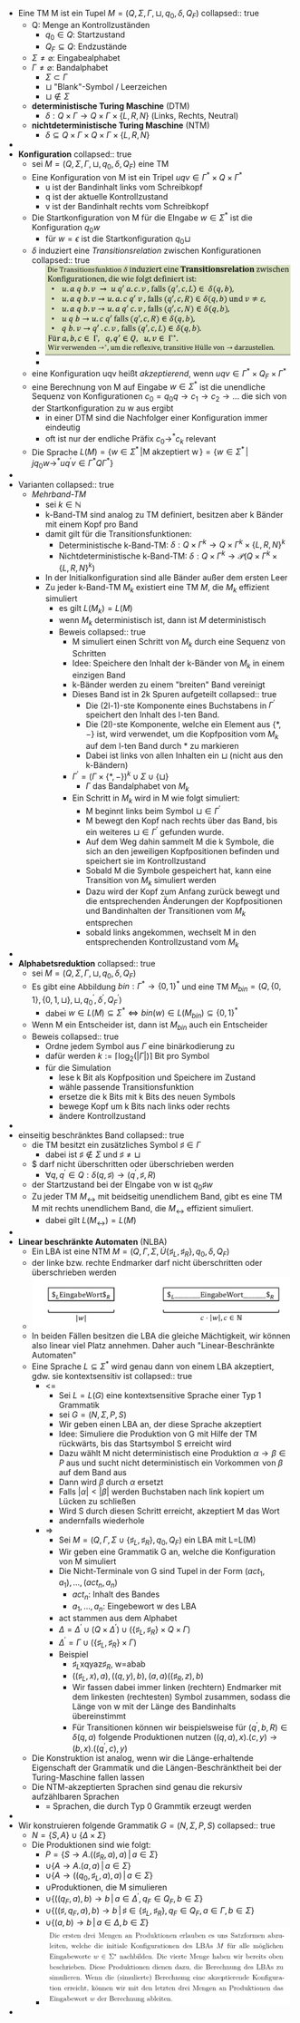 - Eine TM M ist ein Tupel $M=\left(Q,\Sigma,\Gamma,\sqcup,q_0,\delta,Q_{F}\right)$
  collapsed:: true
	- Q: Menge an Kontrollzuständen
		- $q_0\in Q$: Startzustand
		- $Q_{F}\subseteq Q$: Endzustände
	- $\Sigma\neq\varnothing$: Eingabealphabet
	- $\Gamma\neq\varnothing$: Bandalphabet
		- $\Sigma\subset\Gamma$
		- $\sqcup$ "Blank"-Symbol / Leerzeichen
		- $\sqcup\notin\Sigma$
	- **deterministische Turing Maschine** (DTM)
		- $\delta:Q\times\Gamma\rightarrow Q\times\Gamma\times\left\lbrace L,R,N\right\rbrace$ (Links, Rechts, Neutral)
	- **nichtdeterministische Turing Maschine** (NTM)
		- $\delta\subseteq Q\times\Gamma\times Q\times\Gamma\times\left\lbrace L,R,N\right\rbrace$
-
- **Konfiguration**
  collapsed:: true
	- sei $M=\left(Q,\Sigma,\Gamma,\sqcup,q_0,\delta,Q_{F}\right)$ eine TM
	- Eine Konfiguration von M ist ein Tripel $uqv\in\Gamma^{\ast}\times Q\times\Gamma^{\ast}$
		- u ist der Bandinhalt links vom Schreibkopf
		- q ist der aktuelle Kontrollzustand
		- v ist der Bandinhalt rechts vom Schreibkopf
	- Die Startkonfiguration von M für die EIngabe $w\in\Sigma^{\ast}$ ist die Konfiguration $q_0w$
		- für $w=\epsilon$ ist die Startkonfiguration $q_0\sqcup$
	- $\delta$ induziert eine *Transitionsrelation* zwischen Konfigurationen
	  collapsed:: true
		- ![image.png](../assets/image_1744716574223_0.png)
		-
	- eine Konfiguration uqv heißt *akzeptierend*, wenn $uqv\in\Gamma^{\ast}\times Q_{F}\times\Gamma^{\ast}$
	- eine Berechnung von M auf Eingabe $w\in\Sigma^{\ast}$ ist die unendliche Sequenz von Konfigurationen $c_0=q_0q\rightarrow c_1\rightarrow c_2\rightarrow...$ die sich von der Startkonfiguration zu w aus ergibt
		- in einer DTM sind die Nachfolger einer Konfiguration immer eindeutig
		- oft ist nur der endliche Präfix $c_0\rightarrow^{\ast}c_{k}$ relevant
	- Die Sprache $L\left(M\right)=\left\lbrace w\in\Sigma^{\ast}\,\vert\text{M akzeptiert w}\,\right\rbrace=\left\lbrace w\in\Sigma^{\ast}\,\vert\,jq_0w\rightarrow^{\ast}uq^{\prime}v\in\Gamma^{\ast}Q\Gamma^{\ast}\right\rbrace$
-
- Varianten
  collapsed:: true
	- *Mehrband-TM*
		- sei $k\in\mathbb{N}$
		- k-Band-TM sind analog zu TM definiert, besitzen aber k Bänder mit einem Kopf pro Band
		- damit gilt für die Transitionsfunktionen:
			- Deterministische k-Band-TM: $\delta:Q\times\Gamma^{k}\rightarrow Q\times\Gamma^{k}\times\left\lbrace L,R,N\right\rbrace^{k}$
			- Nichtdeterministische k-Band-TM: $\delta:Q\times\Gamma^{k}\rightarrow\mathcal{P}\left(Q\times\Gamma^{k}\times\left\lbrace L,R,N\right\rbrace^{k}\right)$
		- In der Initialkonfiguration sind alle Bänder außer dem ersten Leer
		- Zu jeder k-Band-TM $M_{k}$ existiert eine TM $M$, die $M_{k}$ effizient simuliert
			- es gilt $L\left(M_{k}\right)=L\left(M\right)$
			- wenn $M_{k}$ deterministisch ist, dann ist $M$ deterministisch
			- Beweis
			  collapsed:: true
				- M simuliert einen Schritt von $M_{k}$ durch eine Sequenz von Schritten
				- Idee: Speichere den Inhalt der k-Bänder von $M_{k}$ in einem einzigen Band
				- k-Bänder werden zu einem "breiten" Band vereinigt
				- Dieses Band ist in 2k Spuren aufgeteilt
				  collapsed:: true
					- Die (2l-1)-ste Komponente eines Buchstabens in $\Gamma^{\prime}$ speichert den Inhalt des l-ten Band.
					- Die (2l)-ste Komponente, welche ein Element aus $\left\lbrace\ast,-\right\rbrace$ ist, wird verwendet, um die Kopfposition vom $M_{k}$ auf dem l-ten Band durch $\ast$ zu markieren
					- Dabei ist links von allen Inhalten ein $\sqcup$ (nicht aus den k-Bändern)
				- $\Gamma^{\prime}=\left(\Gamma\times\left\lbrace\ast,-\right\rbrace\right)^{k}\cup\Sigma\cup\left\lbrace\sqcup\right\rbrace$
					- $\Gamma$ das Bandalphabet von $M_{k}$
				- Ein Schritt in $M_{k}$ wird in M wie folgt simuliert:
					- M beginnt links beim Symbol $\sqcup\in\Gamma^{\prime}$
					- M bewegt den Kopf nach rechts über das Band, bis ein weiteres $\sqcup\in\Gamma^{\prime}$ gefunden wurde.
					- Auf dem Weg dahin sammelt M die k Symbole, die sich an den jeweiligen Kopfpositionen befinden und speichert sie im Kontrollzustand
					- Sobald M die Symbole gespeichert hat, kann eine Transition von $M_{k}$ simuliert werden
					- Dazu wird der Kopf zum Anfang zurück bewegt und die entsprechenden Änderungen der Kopfpositionen und Bandinhalten der Transitionen vom $M_{k}$ entsprechen
					- sobald links angekommen, wechselt M in den entsprechenden Kontrollzustand vom $M_{k}$
-
- **Alphabetsreduktion**
  collapsed:: true
	- sei $M=\left(Q,\Sigma,\Gamma,\sqcup,q_0,\delta,Q_{F}\right)$
	- Es gibt eine Abbildung $bin:\Gamma^{\ast}\rightarrow\left\lbrace0,1\right\rbrace^{\ast}$ und eine TM $M_{bin}=\left(Q,\left\lbrace0,1\right\rbrace,\left\lbrace0,1,\sqcup\right\rbrace,\sqcup,q_0^{\prime},\delta^{\prime},Q_{F}^{\prime}\right)$
		- dabei $w\in L\left(M\right)\subseteq\Sigma^{\ast}\Leftrightarrow bin\left(w\right)\in L\left(M_{bin}\right)\subseteq\left\lbrace0,1\right\rbrace^{\ast}$
	- Wenn M ein Entscheider ist, dann ist $M_{bin}$ auch ein Entscheider
	- Beweis
	  collapsed:: true
		- Ordne jedem Symbol aus $\Gamma$ eine binärkodierung zu
		- dafür werden $k:=\lceil\log_2\left(\left|\Gamma\right|\right)\rceil$ Bit pro Symbol
		- für die Simulation
			- lese k Bit als Kopfposition und Speichere im Zustand
			- wähle passende Transitionsfunktion
			- ersetze die k Bits mit k Bits des neuen Symbols
			- bewege Kopf um k Bits nach links oder rechts
			- ändere Kontrollzustand
-
- einseitig beschränktes Band
  collapsed:: true
	- die TM besitzt ein zusätzliches Symbol $\sharp\in\Gamma$
		- dabei ist $\sharp\notin\Sigma$ und $\sharp\neq\sqcup$
	- $ darf nicht überschritten oder überschrieben werden
		- $\forall q,q^{\prime}\in Q:\delta\left(q,\sharp\right)\rightarrow\left(q^{\prime},\sharp,R\right)$
	- der Startzustand bei der EIngabe von w ist $q_0\sharp w$
	- Zu jeder TM $M_{\leftrightarrow}$ mit beidseitig unendlichem Band, gibt es eine TM M mit rechts unendlichem Band, die $M_{\leftrightarrow}$ effizient simuliert.
		- dabei gilt $L\left(M_{\leftrightarrow}\right)=L\left(M\right)$
-
- **Linear beschränkte Automaten** (NLBA)
	- Ein LBA ist eine NTM $M=\left(Q,\Gamma,\Sigma,\dot{U}\left\lbrace\sharp_{L},\sharp_{R}\right\rbrace,q_0,\delta,Q_{F}\right)$
	- der linke bzw. rechte Endmarker darf nicht überschritten oder überschrieben werden
	- ![image.png](../assets/image_1745321026814_0.png)
	- In beiden Fällen besitzen die LBA die gleiche Mächtigkeit, wir können also linear viel Platz
	  annehmen. Daher auch "Linear-Beschränkte Automaten"
	- Eine Sprache $L\subseteq\Sigma^{\ast}$ wird genau dann von einem LBA akzeptiert, gdw. sie kontextsensitiv ist
	  collapsed:: true
		- <=
			- Sei $L=L\left(G\right)$ eine kontextsensitive Sprache einer Typ 1 Grammatik
			- sei $G=\left(N,\Sigma,P,S\right)$
			- Wir geben einen LBA an, der diese Sprache akzeptiert
			- Idee: Simuliere die Produktion von G mit Hilfe der TM rückwärts, bis das Startsymbol S erreicht wird
			- Dazu wählt M nicht deterministisch eine Produktion $\alpha\rightarrow\beta\in P$ aus und sucht nicht deterministisch ein Vorkommen von $\beta$ auf dem Band aus
			- Dann wird $\beta$ durch $\alpha$ ersetzt
			- Falls $\left|\alpha\right|<\left|\beta\right|$ werden Buchstaben nach link kopiert um Lücken zu schließen
			- Wird S durch diesen Schritt erreicht, akzeptiert M das Wort
			- andernfalls wiederhole
		- =>
			- Sei $M=\left(Q,\Gamma,\Sigma\cup\left\lbrace\sharp_{L},\sharp_{R}\right\rbrace,q_0,Q_{F}\right)$ ein LBA mit L=L(M)
			- Wir geben eine Grammatik G an, welche die Konfiguration von M simuliert
			- Die Nicht-Terminale von G sind Tupel in der Form $\left(act_1,a_1\right),...,\left(act_{n},a_{n}\right)$
				- $act_{n}$: Inhalt des Bandes
				- $a_1,...,a_{n}$: Eingebewort w des LBA
			- act stammen aus dem Alphabet
			- $\Delta=\Delta^{\prime}\cup\left(Q\times\Delta^{\prime}\right)\cup\left(\left\lbrace\sharp_{L},\sharp_{R}\right\rbrace\times Q\times\Gamma\right)$
			- $\Delta^{\prime}=\Gamma\cup\left(\left\lbrace\sharp_{L},\sharp_{R}\right\rbrace\times\Gamma\right)$
			- Beispiel
				- $\sharp_{L}\text{xqyaz}\sharp_{R}$, w=abab
				- $\left(\left(\sharp_{L},x\right),a\right),\left(\left(q,y\right),b\right),\left(a,a\right)\left(\left(\sharp_{R},z\right),b\right)$
				- Wir fassen dabei immer linken (rechtern) Endmarker mit dem linkesten (rechtesten) Symbol zusammen, sodass die Länge von w mit der Länge des Bandinhalts übereinstimmt
				- Für Transitionen können wir beispielsweise für $\left(q^{\prime},b,R\right)\in\delta\left(q,a\right)$ folgende Produktionen nutzen $\left(\left(q,a\right),x\right).\left(c,y\right)\rightarrow\left(b,x\right).\left(\left(q^{\prime},c\right),y\right)$
	- Die Konstruktion ist analog, wenn wir die Länge-erhaltende Eigenschaft der Grammatik
	  und die Längen-Beschränktheit bei der Turing-Maschine fallen lassen
	- Die NTM-akzeptierten Sprachen sind genau die rekursiv aufzählbaren Sprachen
		- = Sprachen, die durch Typ 0 Grammtik erzeugt werden
-
- Wir konstruieren folgende Grammatik $G=\left(N,\Sigma,P,S\right)$
  collapsed:: true
	- $N=\left\lbrace S,A\right\rbrace\cup\left\lbrace\Delta\times\Sigma\right\rbrace$
	- Die Produktionen sind wie folgt:
		- $P=\left\lbrace S\rightarrow A.\left(\left(\sharp_{R},a\right),a\right)\,\vert\,a\in\Sigma\right\rbrace$
		- $\cup\left\lbrace A\rightarrow A.\left(a,a\right)\,\vert\,a\in\Sigma\right\rbrace$
		- $\cup\left\lbrace A\rightarrow\left(\left(q_0,\sharp_{L},a\right),a\right)\,\vert\,a\in\Sigma\right\rbrace$
		- $\cup\text{Produktionen, die M simulieren}$
		- $\cup\left\lbrace\left(\left(q_{F},a\right),b\right)\rightarrow b\,\vert\,a\in\Delta^{\prime},q_{F}\in Q_{F},b\in\Sigma\right\rbrace$
		- $\cup\left\lbrace\left(\left(\sharp,q_{F},a\right),b\right)\rightarrow b\,\vert\,\sharp\in\left\lbrace\sharp_{L},\sharp_{R}\right\rbrace,q_{F}\in Q_{F},a\in\Gamma,b\in\Sigma\right\rbrace$
		- $\cup\left\lbrace\left(a,b\right)\rightarrow b\,\vert\,a\in\Delta,b\in\Sigma\right\rbrace$
		- ![image.png](../assets/image_1745324344341_0.png)
-